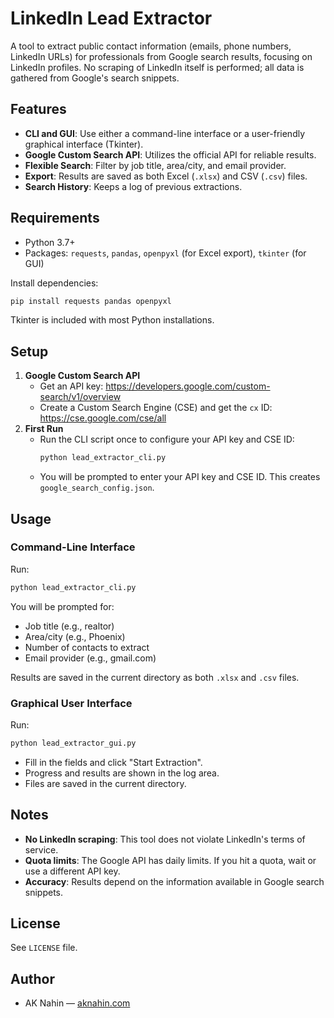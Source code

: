 # LinkedIn Lead Extractor

A tool to extract public contact information (emails, phone numbers, LinkedIn URLs) for professionals from Google search results, focusing on LinkedIn profiles. No scraping of LinkedIn itself is performed; all data is gathered from Google's search snippets.

## Features
- **CLI and GUI**: Use either a command-line interface or a user-friendly graphical interface (Tkinter).
- **Google Custom Search API**: Utilizes the official API for reliable results.
- **Flexible Search**: Filter by job title, area/city, and email provider.
- **Export**: Results are saved as both Excel (`.xlsx`) and CSV (`.csv`) files.
- **Search History**: Keeps a log of previous extractions.

## Requirements
- Python 3.7+
- Packages: `requests`, `pandas`, `openpyxl` (for Excel export), `tkinter` (for GUI)

Install dependencies:
```bash
pip install requests pandas openpyxl
```
Tkinter is included with most Python installations.

## Setup
1. **Google Custom Search API**
   - Get an API key: https://developers.google.com/custom-search/v1/overview
   - Create a Custom Search Engine (CSE) and get the `cx` ID: https://cse.google.com/cse/all
2. **First Run**
   - Run the CLI script once to configure your API key and CSE ID:
     ```bash
     python lead_extractor_cli.py
     ```
   - You will be prompted to enter your API key and CSE ID. This creates `google_search_config.json`.

## Usage

### Command-Line Interface
Run:
```bash
python lead_extractor_cli.py
```
You will be prompted for:
- Job title (e.g., realtor)
- Area/city (e.g., Phoenix)
- Number of contacts to extract
- Email provider (e.g., gmail.com)

Results are saved in the current directory as both `.xlsx` and `.csv` files.

### Graphical User Interface
Run:
```bash
python lead_extractor_gui.py
```
- Fill in the fields and click "Start Extraction".
- Progress and results are shown in the log area.
- Files are saved in the current directory.

## Notes
- **No LinkedIn scraping**: This tool does not violate LinkedIn's terms of service.
- **Quota limits**: The Google API has daily limits. If you hit a quota, wait or use a different API key.
- **Accuracy**: Results depend on the information available in Google search snippets.

## License
See `LICENSE` file.

## Author
- AK Nahin — [aknahin.com](https://aknahin.com)
